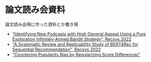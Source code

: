 # 論文読み会資料

論文読み会用に作った資料とか置き場

* [“Identifying New Podcasts with High General Appeal Using a Pure Exploration Infinitely-Armed Bandit Strategy”, Recsys 2022](20230614.pdf)
* ["A Systematic Review and Replicability Study of BERT4Rec for Sequential Recommendation", Recsys 2022](20230628.pdf)
* ["Countering Popularity Bias by Regularizing Score Differences"](20230719.pdf)